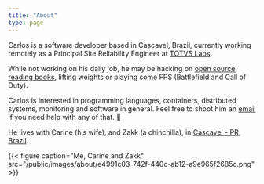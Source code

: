 ```yaml
---
title: "About"
type: page
---
```


Carlos is a software developer based in Cascavel, Brazil, currently working remotely as a Principal Site Reliability Engineer at [TOTVS Labs](https://totvslabs.com/).

While not working on his daily job, he may be hacking on [open source](https://github.com/caarlos0), [reading books](https://goodreads.com/caarlos0), lifting weights or playing some FPS (Battlefield and Call of Duty).

Carlos is interested in programming languages, containers, distributed systems, monitoring and software in general. Feel free to shoot him an [email](mailto:root@carlosbecker.dev?subject=Consultancy) if you need help with any of that. 🙂

He lives with Carine (his wife), and Zakk (a chinchilla), in [Cascavel - PR, Brazil](https://www.google.com.br/maps/place/Cascavel,+State+of+Paraná).

{{< figure caption="Me, Carine and Zakk" src="/public/images/about/e4991c03-742f-440c-ab12-a9e965f2685c.png" >}}
